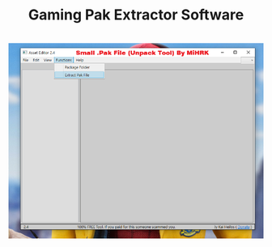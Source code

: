 <h1 align="center"> Gaming Pak Extractor Software </h1>
<h1 align="center"><img src="Asset Editor(Small .Pak Extractor) 2.4 by MiHRK.png" > </h1>
